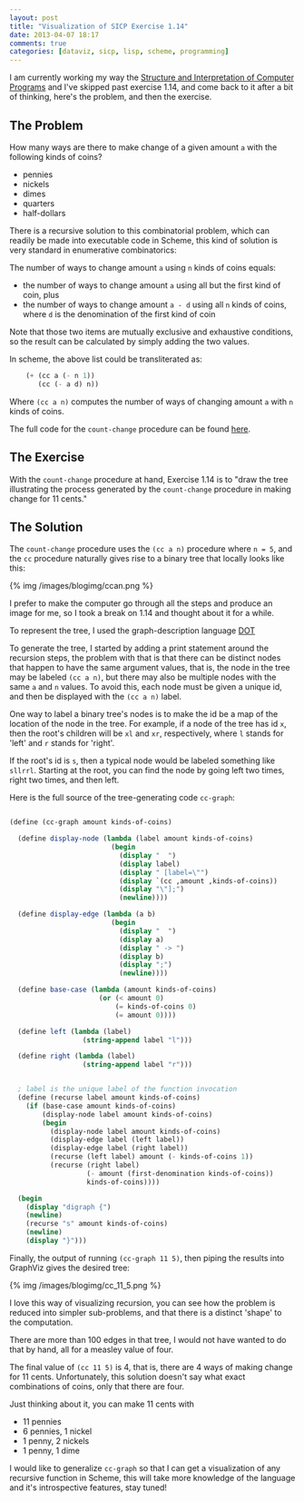 ```yaml
---
layout: post
title: "Visualization of SICP Exercise 1.14"
date: 2013-04-07 18:17
comments: true
categories: [dataviz, sicp, lisp, scheme, programming]
---
```


I am currently working my way the [Structure and Interpretation of
Computer Programs](https://github.com/tlehman/sicp-exercises#readme)
and I've skipped past exercise 1.14, and come back to it after a bit
of thinking, here's the problem, and then the exercise.

## The Problem

How many ways are there to make change of a given amount `a` with the 
following kinds of coins?

 - pennies
 - nickels
 - dimes 
 - quarters
 - half-dollars

There is a recursive solution to this combinatorial problem, which can
readily be made into executable code in Scheme, this kind of solution
is very standard in enumerative combinatorics:

The number of ways to change amount `a` using `n` kinds of coins
equals:

 - the number of ways to change amount `a` using all but the first
 kind of coin, plus
 - the number of ways to change amount `a - d` using all `n` kinds of
 coins, where `d` is the denomination of the first kind of coin

Note that those two items are mutually exclusive and exhaustive
conditions, so the result can be calculated by simply adding the two
values.

In scheme, the above list could be transliterated as:

```scheme
	(+ (cc a (- n 1))
	   (cc (- a d) n))
```

Where `(cc a n)` computes the number of ways of changing amount `a` with `n`
kinds of coins.

The full code for the `count-change` procedure can be found 
[here](https://github.com/tlehman/sicp-exercises/blob/master/count-change.scm#L3).

## The Exercise

With the `count-change` procedure at hand, Exercise 1.14 is to "draw
the tree illustrating the process generated by the `count-change`
procedure in making change for 11 cents."

## The Solution

The `count-change` procedure uses the `(cc a n)` procedure where
`n = 5`, and the `cc` procedure naturally gives rise to a binary
tree that locally looks like this:

{% img /images/blogimg/ccan.png %}

I prefer to make the computer go through all the steps and produce an
image for me, so I took a break on 1.14 and thought about it for a
while.

To represent the tree, I used the graph-description language
[DOT](http://www.graphviz.org/pub/scm/graphviz2/doc/info/lang.html)

To generate the tree, I started by adding a print statement around the
recursion steps, the problem with that is that there can be distinct
nodes that happen to have the same argument values, that is, the node
in the tree may be labeled `(cc a n)`, but there may also be multiple
nodes with the same `a` and `n` values. To avoid this, each node must
be given a unique id, and then be displayed with the `(cc a n)` label.

One way to label a binary tree's nodes is to make the id be a map of
the location of the node in the tree. For example, if a node of the
tree has id `x`, then the root's children will be `xl` and `xr`,
respectively, where `l` stands for 'left' and `r` stands for 'right'.

If the root's id is `s`, then a typical node would be labeled
something like `sllrrl`. Starting at the root, you can find the node
by going left two times, right two times, and then left.

Here is the full source of the tree-generating code `cc-graph`:

```scheme

(define (cc-graph amount kinds-of-coins)

  (define display-node (lambda (label amount kinds-of-coins) 
                         (begin
                           (display "  ")
                           (display label)
                           (display " [label=\"")
                           (display `(cc ,amount ,kinds-of-coins))
                           (display "\"];")
                           (newline))))

  (define display-edge (lambda (a b) 
                         (begin
                           (display "  ")
                           (display a)
                           (display " -> ")
                           (display b)
                           (display ";")
                           (newline))))

  (define base-case (lambda (amount kinds-of-coins)
                      (or (< amount 0)
                          (= kinds-of-coins 0) 
                          (= amount 0))))

  (define left (lambda (label)
                  (string-append label "l")))

  (define right (lambda (label)
                  (string-append label "r")))


  ; label is the unique label of the function invocation
  (define (recurse label amount kinds-of-coins)
    (if (base-case amount kinds-of-coins)
        (display-node label amount kinds-of-coins)
        (begin
          (display-node label amount kinds-of-coins)
          (display-edge label (left label))
          (display-edge label (right label))
          (recurse (left label) amount (- kinds-of-coins 1))
          (recurse (right label) 
                   (- amount (first-denomination kinds-of-coins))
                   kinds-of-coins))))

  (begin
    (display "digraph {")
    (newline)
    (recurse "s" amount kinds-of-coins)
    (newline)
    (display "}")))

```

Finally, the output of running `(cc-graph 11 5)`, then piping the
results into GraphViz gives the desired tree: 

{% img /images/blogimg/cc_11_5.png %}

I love this way of visualizing recursion, you can see how the problem
is reduced into simpler sub-problems, and that there is a distinct
'shape' to the computation.

There are more than 100 edges in that tree, I would not have wanted to
do that by hand, all for a measley value of four.

The final value of `(cc 11 5)` is 4, that is, there are 4 ways of
making change for 11 cents. Unfortunately, this solution doesn't say
what exact combinations of coins, only that there are four.

Just thinking about it, you can make 11 cents with

 - 11 pennies
 - 6 pennies, 1 nickel
 - 1 penny, 2 nickels
 - 1 penny, 1 dime

I would like to generalize `cc-graph` so that I can get a
visualization of any recursive function in Scheme, this will take more
knowledge of the language and it's introspective features, stay tuned!
